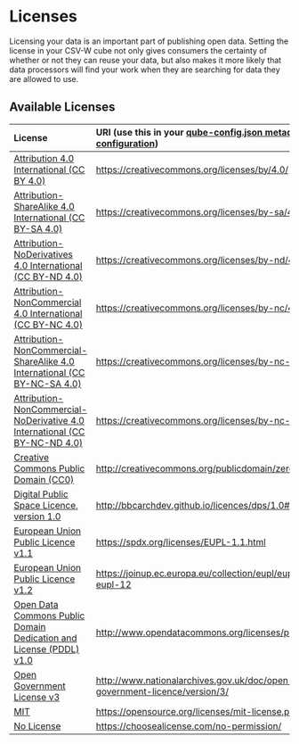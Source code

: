 # Licenses

Licensing your data is an important part of publishing open data. Setting the license in your CSV-W cube not only gives consumers the certainty of whether or not they can reuse your data, but also makes it more likely that data processors will find your work when they are searching for data they are allowed to use.

## Available Licenses

| License                                                                                                 | URI (use this in your [qube-config.json metadata configuration](../configuration/qube-config.md#metadata)) |
|:--------------------------------------------------------------------------------------------------------|:-----------------------------------------------------------------------------------------------------------|
| [Attribution 4.0 International (CC BY 4.0)](https://creativecommons.org/licenses/by/4.0/) | <https://creativecommons.org/licenses/by/4.0/> |
| [Attribution-ShareAlike 4.0 International (CC BY-SA 4.0)](https://creativecommons.org/licenses/by-sa/4.0/) | <https://creativecommons.org/licenses/by-sa/4.0/> |
| [Attribution-NoDerivatives 4.0 International (CC BY-ND 4.0)](https://creativecommons.org/licenses/by-nd/4.0/) | <https://creativecommons.org/licenses/by-nd/4.0/> |
| [Attribution-NonCommercial 4.0 International (CC BY-NC 4.0)](https://creativecommons.org/licenses/by-nc/4.0/) | <https://creativecommons.org/licenses/by-nc/4.0/> |
| [Attribution-NonCommercial-ShareAlike 4.0 International (CC BY-NC-SA 4.0)](https://creativecommons.org/licenses/by-nc-sa/4.0/) | <https://creativecommons.org/licenses/by-nc-sa/4.0/> |
| [Attribution-NonCommercial-NoDerivative 4.0 International (CC BY-NC-ND 4.0)](https://creativecommons.org/licenses/by-nc-nd/4.0/) | <https://creativecommons.org/licenses/by-nc-nd/4.0/> |
| [Creative Commons Public Domain (CC0)](http://creativecommons.org/publicdomain/zero/1.0/) | <http://creativecommons.org/publicdomain/zero/1.0/> |
| [Digital Public Space Licence, version 1.0](http://bbcarchdev.github.io/licences/dps/1.0#id) | <http://bbcarchdev.github.io/licences/dps/1.0#id> |
| [European Union Public Licence v1.1](https://spdx.org/licenses/EUPL-1.1.html)  |  <https://spdx.org/licenses/EUPL-1.1.html>  |
| [European Union Public Licence v1.2](https://joinup.ec.europa.eu/collection/eupl/eupl-text-eupl-12)  |  <https://joinup.ec.europa.eu/collection/eupl/eupl-text-eupl-12> |
| [Open Data Commons Public Domain Dedication and License (PDDL) v1.0](http://www.opendatacommons.org/licenses/pddl/1.0/) | <http://www.opendatacommons.org/licenses/pddl/1.0/> |
| [Open Government License v3](http://www.nationalarchives.gov.uk/doc/open-government-licence/version/3/) | <http://www.nationalarchives.gov.uk/doc/open-government-licence/version/3/>                                |
| [MIT](https://opensource.org/licenses/mit-license.php)                                                  | <https://opensource.org/licenses/mit-license.php>           |
| [No License](https://choosealicense.com/no-permission/) | <https://choosealicense.com/no-permission/> |
